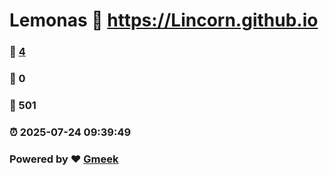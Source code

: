 # Lemonas :link: https://Lincorn.github.io 
### :page_facing_up: [4](https://Lincorn.github.io/tag.html) 
### :speech_balloon: 0 
### :hibiscus: 501 
### :alarm_clock: 2025-07-24 09:39:49 
### Powered by :heart: [Gmeek](https://github.com/Meekdai/Gmeek)
